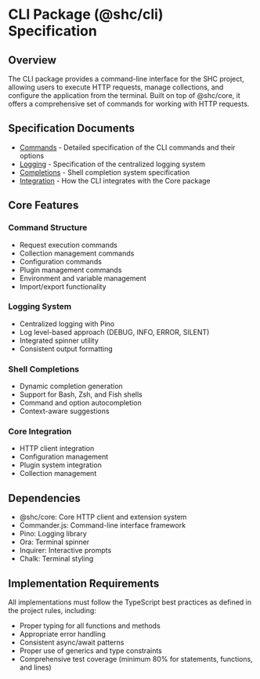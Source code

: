 # CLI Package (@shc/cli) Specification

## Overview

The CLI package provides a command-line interface for the SHC project, allowing users to execute HTTP requests, manage collections, and configure the application from the terminal. Built on top of @shc/core, it offers a comprehensive set of commands for working with HTTP requests.

## Specification Documents

- [Commands](./commands.md) - Detailed specification of the CLI commands and their options
- [Logging](./logging.md) - Specification of the centralized logging system
- [Completions](./completions.md) - Shell completion system specification
- [Integration](./integration.md) - How the CLI integrates with the Core package

## Core Features

### Command Structure

- Request execution commands
- Collection management commands
- Configuration commands
- Plugin management commands
- Environment and variable management
- Import/export functionality

### Logging System

- Centralized logging with Pino
- Log level-based approach (DEBUG, INFO, ERROR, SILENT)
- Integrated spinner utility
- Consistent output formatting

### Shell Completions

- Dynamic completion generation
- Support for Bash, Zsh, and Fish shells
- Command and option autocompletion
- Context-aware suggestions

### Core Integration

- HTTP client integration
- Configuration management
- Plugin system integration
- Collection management

## Dependencies

- @shc/core: Core HTTP client and extension system
- Commander.js: Command-line interface framework
- Pino: Logging library
- Ora: Terminal spinner
- Inquirer: Interactive prompts
- Chalk: Terminal styling

## Implementation Requirements

All implementations must follow the TypeScript best practices as defined in the project rules, including:

- Proper typing for all functions and methods
- Appropriate error handling
- Consistent async/await patterns
- Proper use of generics and type constraints
- Comprehensive test coverage (minimum 80% for statements, functions, and lines)
